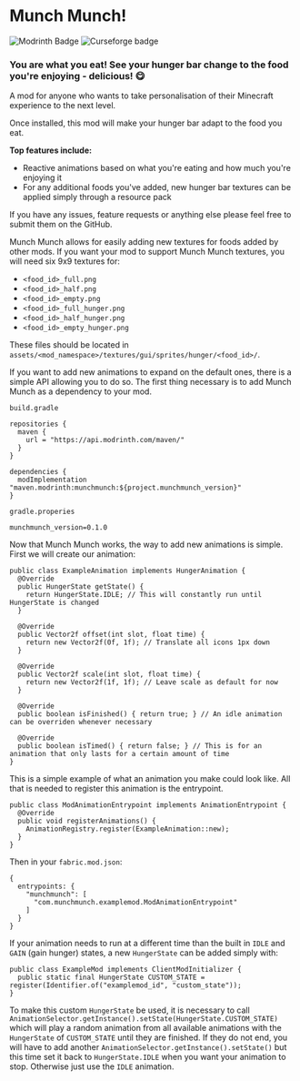 # Munch Munch!

![Modrinth Badge](https://img.shields.io/badge/modrinth-gray?logo=modrinth&link=https%3A%2F%2Fwww.curseforge.com%2Fminecraft%2Fmc-mods%2Fmunch-munch)
![Curseforge badge](https://img.shields.io/badge/curseforge-gray?logo=curseforge&link=https%3A%2F%2Fwww.modrinth.com%2Fmod%2F%2Fmunchmunch)
### You are what you eat! See your hunger bar change to the food you're enjoying - delicious! 😋

A mod for anyone who wants to take personalisation of their Minecraft experience to the next level.

Once installed, this mod will make your hunger bar adapt to the food you eat.

**Top features include:**
 - Reactive animations based on what you're eating and how much you're enjoying it
- For any additional foods you've added, new hunger bar textures can be applied simply through a resource pack

If you have any issues, feature requests or anything else please feel free to submit them on the GitHub.


Munch Munch allows for easily adding new textures for foods added by other mods. If you want your mod to support Munch Munch textures, you will need six 9x9 textures for:
 - `<food_id>_full.png`
 - `<food_id>_half.png`
 - `<food_id>_empty.png`
 - `<food_id>_full_hunger.png`
 - `<food_id>_half_hunger.png`
 - `<food_id>_empty_hunger.png`

These files should be located in `assets/<mod_namespace>/textures/gui/sprites/hunger/<food_id>/`.

If you want to add new animations to expand on the default ones, there is a simple API allowing you to do so. The first thing necessary is to add Munch Munch as a dependency to your mod.

`build.gradle`
```
repositories {
  maven {
    url = "https://api.modrinth.com/maven/"
  }
}

dependencies {
  modImplementation "maven.modrinth:munchmunch:${project.munchmunch_version}"
}
```
`gradle.properies`
```
munchmunch_version=0.1.0
```
Now that Munch Munch works, the way to add new animations is simple. First we will create our animation:

```
public class ExampleAnimation implements HungerAnimation {
  @Override
  public HungerState getState() {
    return HungerState.IDLE; // This will constantly run until HungerState is changed
  }

  @Override
  public Vector2f offset(int slot, float time) {
    return new Vector2f(0f, 1f); // Translate all icons 1px down
  }

  @Override
  public Vector2f scale(int slot, float time) {
    return new Vector2f(1f, 1f); // Leave scale as default for now
  }

  @Override
  public boolean isFinished() { return true; } // An idle animation can be overriden whenever necessary

  @Override
  public boolean isTimed() { return false; } // This is for an animation that only lasts for a certain amount of time
}
```

This is a simple example of what an animation you make could look like. All that is needed to register this animation is the entrypoint.

```
public class ModAnimationEntrypoint implements AnimationEntrypoint {
  @Override
  public void registerAnimations() {
    AnimationRegistry.register(ExampleAnimation::new);
  }
}
```

Then in your `fabric.mod.json`:
```
{
  entrypoints: {
    "munchmunch": [
      "com.munchmunch.examplemod.ModAnimationEntrypoint"
    ]
  }
}
```

If your animation needs to run at a different time than the built in `IDLE` and `GAIN` (gain hunger) states, a new `HungerState` can be added simply with:

```
public class ExampleMod implements ClientModInitializer {
  public static final HungerState CUSTOM_STATE = register(Identifier.of("examplemod_id", "custom_state"));
}
```

To make this custom `HungerState` be used, it is necessary to call `AnimationSelector.getInstance().setState(HungerState.CUSTOM_STATE)` which will play a random animation from all available animations with the `HungerState` of `CUSTOM_STATE` until they are finished. If they do not end, you will have to add another `AnimationSelector.getInstance().setState()` but this time set it back to `HungerState.IDLE` when you want your animation to stop. Otherwise just use the `IDLE` animation.
